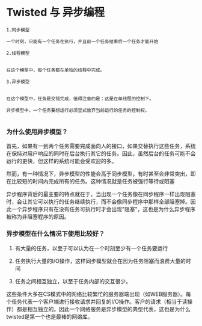 # Twisted 与 异步编程


```
1.同步模型

一个时刻，只能有一个任务在执行，并且前一个任务结束后一个任务才能开始

2.线程模型


在这个模型中，每个任务都在单独的线程中完成。

3.异步模型


在这个模型中，任务是交错完成，值得注意的是：这是在单线程的控制下。

异步模型中，一个任务要想运行必须显式放弃当前运行的任务的控制权。


```

### 为什么使用异步模型？


首先，如果有一到两个任务需要完成面向人的接口，如果交替执行这些任务，系统在保持对用户响应的同时在后台执行其它的任务。因此，虽然后台的任务可能不会运行的更快，但这样的系统可能会受欢迎的多。

然而，有一种情况下，异步模型的性能会高于同步模型，有时甚至会非常突出，即在比较短的时间内完成所有的任务。这种情况就是任务被强行等待或阻塞

异步程序背后的最主要的特点就在于，当出现一个任务像在同步程序一样出现阻塞时，会让其它可以执行的任务继续执行，而不会像同步程序中那样全部阻塞掉。因此一个异步程序只有在没有任务可执行时才会出现"阻塞"，这也是为什么异步程序被称为非阻塞程序的原因。


### 异步模型在什么情况下使用比较好？



1.    有大量的任务，以至于可以认为在一个时刻至少有一个任务要运行

2.    任务执行大量的I/O操作，这样同步模型就会在因为任务阻塞而浪费大量的时间

3.    任务之间相互独立，以至于任务内部的交互很少。



这些条件大多在CS模式中的网络比较繁忙的服务器端出现（如WEB服务器）。每个任务代表一个客户端进行接收请求并回复的I/O操作。客户的请求（相当于读操作）都是相互独立的。因此一个网络服务是异步模型的典型代表，这也是为什么twisted是第一个也是最棒的网络库。
